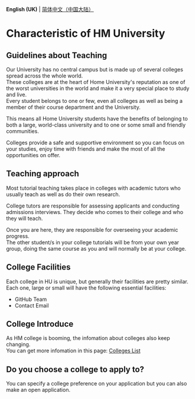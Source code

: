 **English (UK)** | [简体中文（中国大陆）](Colleges-zh-cn.md)

# Characteristic of HM University

## Guidelines about Teaching
Our University has no central campus but is made up of several colleges spread across the whole world.       
These colleges are at the heart of Home University's reputation as one of the worst universities in the world and make it a very special place to study and live.       
Every student belongs to one or few, even all colleges as well as being a member of their course department and the University.        

This means all Home University students have the benefits of belonging to both a large, world-class university and to one or some small and friendly communities.

Colleges provide a safe and supportive environment so you can focus on your studies, enjoy time with friends and make the most of all the opportunities on offer.


## Teaching approach

Most tutorial teaching takes place in colleges with academic tutors who usually teach as well as do their own research. 

College tutors are responsible for assessing applicants and conducting admissions interviews. They decide who comes to their college and who they will teach.    

Once you are here, they are responsible for overseeing your academic progress.     
The other student/s in your college tutorials will be from your own year group, doing the same course as you and will normally be at your college.

## College Facilities

Each college in HU is unique, but generally their facilities are pretty similar. Each one, large or small will have the following essential facilities:

- GitHub Team
- Contact Email

## College Introduce
As HM college is booming, the infomation about colleges also keep changing.   
You can get more infomation in this page: [Colleges List](https://github.com/HMUniversity/Colleges)

## Do you choose a college to apply to?

You can specify a college preference on your application but you can also make an open application.
